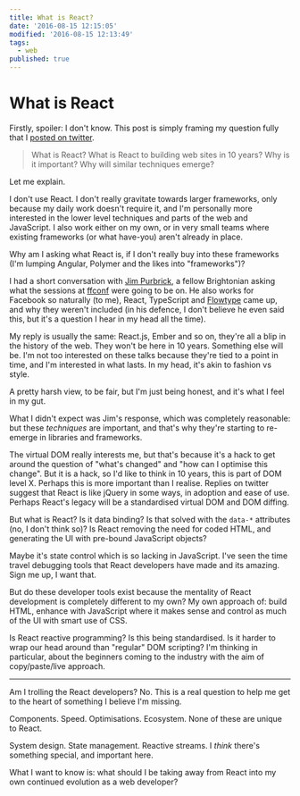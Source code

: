 ```yaml
---
title: What is React?
date: '2016-08-15 12:15:05'
modified: '2016-08-15 12:13:49'
tags:
  - web
published: true
---
```

# What is React

Firstly, spoiler: I don't know. This post is simply framing my question fully that I [posted on twitter](https://twitter.com/rem/status/765104131459743744).

> What is React? What is React to building web sites in 10 years? Why is it important? Why will similar techniques emerge?

Let me explain.

<!--more-->

I don't use React. I don't really gravitate towards larger frameworks, only because my daily work doesn't require it, and I'm personally more interested in the lower level techniques and parts of the web and JavaScript. I also work either on my own, or in very small teams where existing frameworks (or what have-you) aren't already in place.

Why am I asking what React is, if I don't really buy into these frameworks (I'm lumping Angular, Polymer and the likes into "frameworks")?

I had a short conversation with [Jim Purbrick](https://twitter.com/JimPurbrick), a fellow Brightonian asking what the sessions at [ffconf](https://ffconf.org) were going to be on. He also works for Facebook so naturally (to me), React, TypeScript and [Flowtype](https://flowtype.org/docs/react.html) came up, and why they weren't included (in his defence, I don't believe he even said this, but it's a question I hear in my head all the time).

My reply is usually the same: React.js, Ember and so on, they're all a blip in the history of the web. They won't be here in 10 years. Something else will be. I'm not too interested on these talks because they're tied to a point in time, and I'm interested in what lasts. In my head, it's akin to fashion vs style.

A pretty harsh view, to be fair, but I'm just being honest, and it's what I feel in my gut.

What I didn't expect was Jim's response, which was completely reasonable: but these *techniques* are important, and that's why they're starting to re-emerge in libraries and frameworks.

The virtual DOM really interests me, but that's because it's a hack to get around the question of "what's changed" and "how can I optimise this change". But it is a hack, so I'd like to think in 10 years, this is part of DOM level X. Perhaps this is more important than I realise. Replies on twitter suggest that React is like jQuery in some ways, in adoption and ease of use. Perhaps React's legacy will be a standardised virtual DOM and DOM diffing.

But what is React? Is it data binding? Is that solved with the `data-*` attributes (no, I don't think so)? Is React removing the need for coded HTML, and generating the UI with pre-bound JavaScript objects?

Maybe it's state control which is so lacking in JavaScript. I've seen the time travel debugging tools that React developers have made and its amazing. Sign me up, I want that.

But do these developer tools exist because the mentality of React development is completely different to my own? My own approach of: build HTML, enhance with JavaScript where it makes sense and control as much of the UI with smart use of CSS.

Is React reactive programming? Is this being standardised. Is it harder to wrap our head around than "regular" DOM scripting? I'm thinking in particular, about the beginners coming to the industry with the aim of copy/paste/live approach.

---

Am I trolling the React developers? No. This is a real question to help me get to the heart of something I believe I'm missing.

Components. Speed. Optimisations. Ecosystem. None of these are unique to React.

System design. State management. Reactive streams. I *think* there's something special, and important here.

What I want to know is: what should I be taking away from React into my own continued evolution as a web developer?
